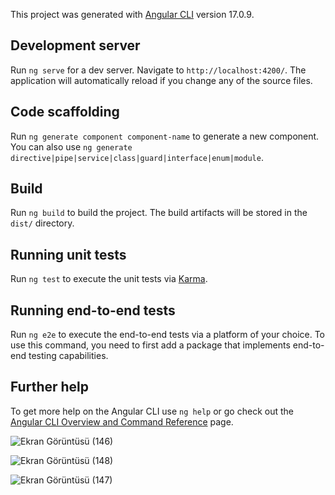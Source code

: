 
This project was generated with [Angular CLI](https://github.com/angular/angular-cli) version 17.0.9.

## Development server

Run `ng serve` for a dev server. Navigate to `http://localhost:4200/`. The application will automatically reload if you change any of the source files.

## Code scaffolding

Run `ng generate component component-name` to generate a new component. You can also use `ng generate directive|pipe|service|class|guard|interface|enum|module`.

## Build

Run `ng build` to build the project. The build artifacts will be stored in the `dist/` directory.

## Running unit tests

Run `ng test` to execute the unit tests via [Karma](https://karma-runner.github.io).

## Running end-to-end tests

Run `ng e2e` to execute the end-to-end tests via a platform of your choice. To use this command, you need to first add a package that implements end-to-end testing capabilities.

## Further help

To get more help on the Angular CLI use `ng help` or go check out the [Angular CLI Overview and Command Reference](https://angular.io/cli) page.


![Ekran Görüntüsü (146)](https://github.com/emineedagulsen/angular-apps/assets/101573509/e793578d-855f-4201-ac16-4adc6d65852e)



![Ekran Görüntüsü (148)](https://github.com/emineedagulsen/angular-apps/assets/101573509/c82211bd-cd21-444d-bede-4fa67b5d3c34)




![Ekran Görüntüsü (147)](https://github.com/emineedagulsen/angular-apps/assets/101573509/8c8a8cf8-b049-4ca3-90bb-2d204118886f)





